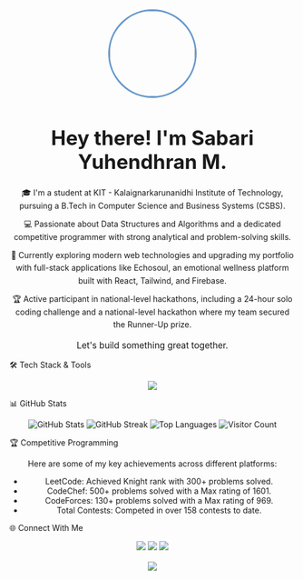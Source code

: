 <div align="center">
<img src="https://www.google.com/search?q=https://avatars.githubusercontent.com/u/VJ-E%3Fv%3D4" width="150" height="150" style="border-radius: 50%; border: 3px solid #6699CC;" />
<h1 style="font-size: 2.5em;">Hey there! I'm Sabari Yuhendhran M.</h1>
<ul style="list-style-type: none; padding: 0; max-width: 600px; margin: 0 auto; line-height: 1.6; text-align: center;">
<li style="margin-bottom: 10px;">🎓 I'm a student at KIT - Kalaignarkarunanidhi Institute of Technology, pursuing a B.Tech in Computer Science and Business Systems (CSBS).</li>
<li style="margin-bottom: 10px;">💻 Passionate about Data Structures and Algorithms and a dedicated competitive programmer with strong analytical and problem-solving skills.</li>
<li style="margin-bottom: 10px;">🚀 Currently exploring modern web technologies and upgrading my portfolio with full-stack applications like Echosoul, an emotional wellness platform built with React, Tailwind, and Firebase.</li>
<li style="margin-bottom: 10px;">🏆 Active participant in national-level hackathons, including a 24-hour solo coding challenge and a national-level hackathon where my team secured the Runner-Up prize.</li>
</ul>
<p style="font-size: 1.1em; text-align: center;">
Let's build something great together.
</p>
</div>

🛠️ Tech Stack & Tools
<div align="center">
<a href="https://skillicons.dev" target="_blank">
<img src="https://www.google.com/search?q=https://skillicons.dev/icons%3Fi%3Dpy,cpp,c,nextjs,mongodb,react,vercel,tensorflow,git,github" />
</a>
</div>

📊 GitHub Stats
<div align="center">
<img src="https://www.google.com/search?q=https://github-readme-stats.vercel.app/api%3Fusername%3DVJ-E%26theme%3Ddracula%26hide_border%3Dtrue%26show_icons%3Dtrue" alt="GitHub Stats" />
<img src="https://www.google.com/search?q=https://nirzak-streak-stats.vercel.app/%3Fuser%3DVJ-E%26theme%3Ddracula%26hide_border%3Dtrue" alt="GitHub Streak" />
<img src="https://www.google.com/search?q=https://github-readme-stats.vercel.app/api/top-langs/%3Fusername%3DVJ-E%26theme%3Ddracula%26hide_border%3Dtrue%26layout%3Dcompact" alt="Top Languages" />
<img src="https://visitcount.itsvg.in/api?id=VJ-E&icon=0&color=0" alt="Visitor Count" />
</div>

🏆 Competitive Programming
<div align="center">
<p>Here are some of my key achievements across different platforms:</p>
<ul>
<li>LeetCode: Achieved Knight rank with 300+ problems solved.</li>
<li>CodeChef: 500+ problems solved with a Max rating of 1601.</li>
<li>CodeForces: 130+ problems solved with a Max rating of 969.</li>
<li>Total Contests: Competed in over 158 contests to date.</li>
</ul>
</div>

🌐 Connect With Me
<div align="center">
<a href="https://www.google.com/search?q=https://linkedin.com/in/vj-e/"><img src="https://img.shields.io/badge/LinkedIn-%230077B5.svg?logo=linkedin&logoColor=white" /></a>
<a href="mailto:kit27.am57@gmail.com"><img src="https://img.shields.io/badge/Email-D14836?logo=gmail&logoColor=white" /></a>
<a href="https://www.google.com/search?q=https://www.your-portfolio-website.com"><img src="https://www.google.com/search?q=https://img.shields.io/badge/Portfolio-%2523000000.svg%3Flogo%3Dfirefox%26logoColor%3D%2523FF7139" /></a>
</div>

<br>

<div align="center">
<img src="https://quotes-github-readme.vercel.app/api?type=horizontal&theme=dark" />
</div>
